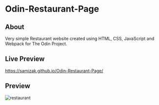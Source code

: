 # Odin-Restaurant-Page

## About

Very simple Restaurant website created using  HTML, CSS, JavaScript and Webpack for The Odin Project.

## Live Preview
https://samizak.github.io/Odin-Restaurant-Page/

## Preview
![restaurant](https://github.com/samizak/Odin-Restaurant-Page/assets/30938455/5e51d287-54b7-4b7f-9815-d61707f0ea07)
